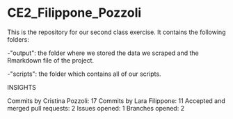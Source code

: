# CE2_Filippone_Pozzoli

This is the repository for our second class exercise. It contains the following folders:

-"output": the folder where we stored the data we scraped and the Rmarkdown file of the project.

-"scripts": the folder which contains all of our scripts.

INSIGHTS

Commits by Cristina Pozzoli: 17
Commits by Lara Filippone: 11
Accepted and merged pull requests: 2
Issues opened: 1
Branches opened: 2
